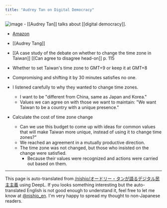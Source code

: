 ```yaml
---
title: "Audrey Tan on Digital Democracy"
---
```


![image](https://gyazo.com/5983c4c8e96be3674f9b940e8a3fd849/thumb/1000)
    - [[Audrey Tan]] talks about [[digital democracy]].
- [Amazon](https://amzn.to/43C9hms)
- [[Audrey Tang]]

- [[A case study of the debate on whether to change the time zone in Taiwan]]
[[Can agree to disagree head-on]] p. 115
- Whether to set Taiwan's time zone to GMT+9 or keep it at GMT+8
- Compromising and shifting it by 30 minutes satisfies no one.
- I listened carefully to why they wanted to change time zones.
    - I want to be "different from China, same as Japan and Korea."
    - Values we can agree on with those we want to maintain: "We want Taiwan to be a country with a unique presence."
- Calculate the cost of time zone change
    - Can we use this budget to come up with ideas for common values that will make Taiwan more unique, instead of using it to change time zones?"
    - We reached an agreement in a mutually productive direction.
    - The time zone was not changed, but those who insisted on the change were satisfied.
        - Because their values were recognized and actions were carried out based on them.

---
This page is auto-translated from [/nishio/オードリー・タンが語るデジタル民主主義](https://scrapbox.io/nishio/オードリー・タンが語るデジタル民主主義) using DeepL. If you looks something interesting but the auto-translated English is not good enough to understand it, feel free to let me know at [@nishio_en](https://twitter.com/nishio_en). I'm very happy to spread my thought to non-Japanese readers.